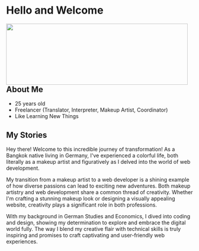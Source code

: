 # Hello and Welcome

<p>
  <img align="left" width="490" height="165" src="https://github-readme-stats.vercel.app/api?username=ohlunlacassi&show_icons=true&hide_border=false&line_height=20&title_color=f69673&icon_color=1b93c9&show_owner=true"/>
  <p>

## About Me
- 25 years old
- Freelancer (Translator, Interpreter, Makeup Artist, Coordinator)
- Like Learning New Things
    
## My Stories 
Hey there! Welcome to this incredible journey of transformation! As a Bangkok native living in Germany, I've experienced a colorful life, both literally as a makeup artist and figuratively as I delved into the world of web development.

My transition from a makeup artist to a web developer is a shining example of how diverse passions can lead to exciting new adventures. Both makeup artistry and web development share a common thread of creativity. Whether I'm crafting a stunning makeup look or designing a visually appealing website, creativity plays a significant role in both professions.

With my background in German Studies and Economics, I dived into coding and design, showing my determination to explore and embrace the digital world fully. The way I blend my creative flair with technical skills is truly inspiring and promises to craft captivating and user-friendly web experiences.
